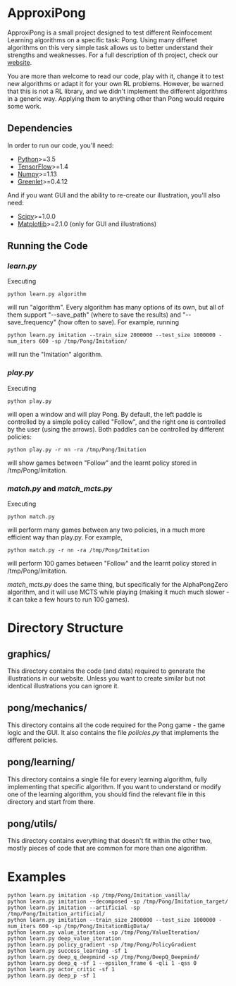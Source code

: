 # ApproxiPong

ApproxiPong is a small project designed to test different Reinfocement Learning algorithms on a specific task: Pong. Using many differet algorithms on this very simple task allows us to better understand their strengths and weaknesses. For a full description of th project, check our [website](https://jonathanfiat.github.io/ApproxiPong/).

You are more than welcome to read our code, play with it, change it to test new algorithms or adapt it for your own RL problems. However, be warned that this is not a RL library, and we didn't implement the different algorithms in a generic way. Applying them to anything other than Pong would require some work.

## Dependencies

In order to run our code, you'll need:

- [Python](https://www.python.org/)>=3.5
- [TensorFlow](https://www.tensorflow.org/)>=1.4
- [Numpy](http://www.numpy.org/)>=1.13
- [Greenlet](https://greenlet.readthedocs.io/)>=0.4.12

And if you want GUI and the ability to re-create our illustration, you'll also need:

- [Scipy](https://www.scipy.org/)>=1.0.0
- [Matplotlib](https://matplotlib.org/)>=2.1.0 (only for GUI and illustrations)

## Running the Code

### *learn.py*

Executing

    python learn.py algorithm

will run "algorithm". Every algorithm has many options of its own, but all of them support "--save_path" (where to save the results) and "--save_frequency" (how often to save). For example, running

    python learn.py imitation --train_size 2000000 --test_size 1000000 -num_iters 600 -sp /tmp/Pong/Imitation/

will run the "Imitation" algorithm.

### *play.py*

Executing

    python play.py

will open a window and will play Pong. By default, the left paddle is controlled by a simple policy called "Follow", and the right one is controlled by the user (using the arrows). Both paddles can be controlled by different policies:

    python play.py -r nn -ra /tmp/Pong/Imitation

will show games between "Follow" and the learnt policy stored in /tmp/Pong/Imitation.

### *match.py* and *match_mcts.py*

Executing

    python match.py

will perform many games between any two policies, in a much more efficient way than play.py. For example, 

    python match.py -r nn -ra /tmp/Pong/Imitation

will perform 100 games between "Follow" and the learnt policy stored in /tmp/Pong/Imitation.

*match_mcts.py* does the same thing, but specifically for the AlphaPongZero algorithm, and it will use MCTS while playing (making it much much slower - it can take a few hours to run 100 games).

# Directory Structure

## graphics/

This directory contains the code (and data) required to generate the illustrations in our website. Unless you want to create similar but not identical illustrations you can ignore it.

## pong/mechanics/

This directory contains all the code required for the Pong game - the game logic and the GUI. It also contains the file *policies.py* that implements the different policies.

## pong/learning/

This directory contains a single file for every learning algorithm, fully implementing that specific algorithm. If you want to understand or modify one of the learning algorithm, you should find the relevant file in this directory and start from there.

## pong/utils/

This directory contains everything that doesn't fit within the other two, mostly pieces of code that are common for more than one algorithm.

# Examples

    python learn.py imitation -sp /tmp/Pong/Imitation_vanilla/
    python learn.py imitation --decomposed -sp /tmp/Pong/Imitation_target/ 
    python learn.py imitation --artificial -sp /tmp/Pong/Imitation_artificial/
    python learn.py imitation --train_size 2000000 --test_size 1000000 -num_iters 600 -sp /tmp/Pong/ImitationBigData/
    python learn.py value_iteration -sp /tmp/Pong/ValueIteration/
    python learn.py deep_value_iteration
    python learn.py policy_gradient -sp /tmp/Pong/PolicyGradient
    python learn.py success_learning -sf 1
    python learn.py deep_q_deepmind -sp /tmp/Pong/DeepQ_Deepmind/
    python learn.py deep_q -sf 1 --epsilon_frame 6 -qli 1 -qss 0
    python learn.py actor_critic -sf 1
    python learn.py deep_p -sf 1
